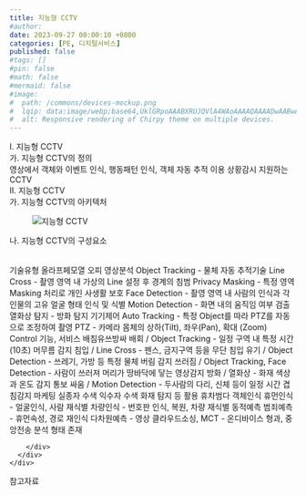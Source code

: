 ```yaml
---
title: 지능형 CCTV
#author: 
date: 2023-09-27 00:00:10 +0800
categories: [PE, 디지털서비스]
published: false
#tags: []
#pin: false
#math: false
#mermaid: false
#image:
#  path: /commons/devices-mockup.png
#  lqip: data:image/webp;base64,UklGRpoAAABXRUJQVlA4WAoAAAAQAAAADwAABwAAQUxQSDIAAAARL0AmbZurmr57yyIiqE8oiG0bejIYEQTgqiDA9vqnsUSI6H+oAERp2HZ65qP/VIAWAFZQOCBCAAAA8AEAnQEqEAAIAAVAfCWkAALp8sF8rgRgAP7o9FDvMCkMde9PK7euH5M1m6VWoDXf2FkP3BqV0ZYbO6NA/VFIAAAA
#  alt: Responsive rendering of Chirpy theme on multiple devices.
---
```


<div class="post-wrap">
  <div class="para">
    <div class="para-title">
      I. 지능형 CCTV
    </div>
    <div class="para-cntnt">
      <div class="para">
        <div class="para-title">
          가. 지능형 CCTV의 정의
        </div>
        <div class="para-cntnt">
            영상에서 객체와 이벤트 인식, 행동패턴 인식, 객체 자동 추적 이용 상황감시 지원하는 CCTV
        </div>
      </div>
    </div>
  </div>
  
  <div class="para">
    <div class="para-title">
      II. 지능형 CCTV
    </div>
    <div class="para-cntnt">
      <div class="para">
        <div class="para-title">
          가. 지능형 CCTV의 아키텍처
        </div>
        <div class="para-cntnt">
          <figure class="post-figure">
            <img src="/assets/img/posts/지능형-CCTV.png" alt="지능형 CCTV">
<!--            <figcaption>Source: Unveiling the Metaverse: Exploring Emerging Trends, Multifaceted Perspectives, and Future Challenges</figcaption>-->
          </figure>
        </div>
      </div>
      <div class="para">
        <div class="para-title">
          나. 지능형 CCTV의 구성요소
        </div>
        <div class="para-cntnt">
          <table class="post-table">
          </table>
          기술유형 올라프페모열 오피
  영상분석
    Object Tracking - 물체 자동 추적기술
    Line Cross - 촬영 영역 내 가상의 Line 설정 후 경계의 침범
    Privacy Masking - 특정 영역 Masking 처리로 개인 사생활 보호
    Face Detection - 촬영 영역 내 사람의 인식과 각 인물의 고유 얼굴 형태 인식 및 식별 
    Motion Detection - 화면 내의 움직임 여부 검출 
    열화상 탐지 - 방화 탐지
  기기제어
    Auto Tracking - 특정 Object를 따라 PTZ를 자동으로 조정하여 촬영 
    PTZ -  카메라 몸체의 상하(Tilt), 좌우(Pan), 확대 (Zoom) Control 
기능, 서비스 배침유쓰방싸 
  배회 / Object Tracking  - 일정 구역 내 특정 시간(10초) 머무름 감지 
  침입 / Line Cross - 펜스, 금지구역 등을 무단 침입 
  유기 / Object Detection - 쓰레기, 가방 등 특정 물체 버림 감지 
  쓰러짐 / Object Tracking, Face Detection  - 사람이 쓰러져 머리가 땅바닥에 닿는 영상감지 
  방화 / 열화상 - 화재 색상과 온도 감지 통보 
  싸움 / Motion Detection - 두사람의 다리, 신체 등이 일정 시간 겹침감지 
  마케팅
  실종자 수색 
  익수자 수색 
  화재 탐지 등
활용 휴차범다
  객체인식
    휴먼인식 - 얼굴인식, 사람 재식별
    차량인식 - 번호판 인식, 복원, 차량 재식별
  동적예측
    범죄예측 - 휴먼속성, 경로 재인식
    다차원예측 - 영상 클라우드소싱, MCT
- 온디바이스 형과, 중앙전송 분석 형태 존재

        </div>
      </div>
    </div>
  </div>

  <div class="refr-wrap">
    <div class="refr-title">
        참고자료
    </div>
    <ol class="refr-list">
    <!--    <li>(나현식, 최대선) <a target="_blank" href="https://scienceon.kisti.re.kr/commons/util/originalView.do?cn=JAKO202225948430499&oCn=JAKO202225948430499&dbt=JAKO&journal=NJOU00291864">메타버스 보안 위협 요소 및 대응 방안 검토</a></li>-->
    <!--    <li>(M. Uddin, S. Manickam, H. Ullah, M. Obaidat and A. Dandoush) <a target="_blank" href="https://ieeexplore.ieee.org/abstract/document/10138386">Unveiling the Metaverse: Exploring Emerging Trends, Multifaceted Perspectives, and Future Challenges</a></li>-->
    </ol>
  </div>
</div>
